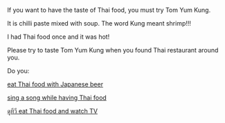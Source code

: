 If you want to have the taste of Thai food, you must try Tom Yum Kung.

It is chilli paste mixed with soup. The word Kung meant shrimp!!!

I had Thai food once and it was hot!

Please try to taste Tom Yum Kung when you found Thai restaurant around you.

Do you:

[eat Thai food with Japanese beer](../../japanese/beer/beer.md)

[sing a song while having Thai food](../../english/sing-song/sing.md)

[ดูทีวี eat Thai food and watch TV](https://www.youtube.com)
